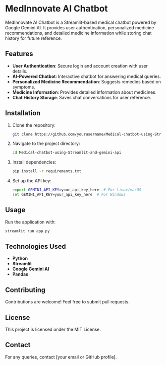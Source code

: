 # MedInnovate AI Chatbot

MedInnovate AI Chatbot is a Streamlit-based medical chatbot powered by Google Gemini AI. It provides user authentication, personalized medicine recommendations, and detailed medicine information while storing chat history for future reference.

## Features
- **User Authentication**: Secure login and account creation with user details.
- **AI-Powered Chatbot**: Interactive chatbot for answering medical queries.
- **Personalized Medicine Recommendation**: Suggests remedies based on symptoms.
- **Medicine Information**: Provides detailed information about medicines.
- **Chat History Storage**: Saves chat conversations for user reference.

## Installation
1. Clone the repository:
   ```sh
   git clone https://github.com/yourusername/Medical-chatbot-using-Streamlit-and-gemini-api.git
   ```
2. Navigate to the project directory:
   ```sh
   cd Medical-chatbot-using-Streamlit-and-gemini-api
   ```
3. Install dependencies:
   ```sh
   pip install -r requirements.txt
   ```
4. Set up the API key:
   ```sh
   export GEMINI_API_KEY=your_api_key_here  # For Linux/macOS
   set GEMINI_API_KEY=your_api_key_here  # For Windows
   ```

## Usage
Run the application with:
```sh
streamlit run app.py
```

## Technologies Used
- **Python**
- **Streamlit**
- **Google Gemini AI**
- **Pandas**

## Contributing
Contributions are welcome! Feel free to submit pull requests.

## License
This project is licensed under the MIT License.

## Contact
For any queries, contact [your email or GitHub profile].

